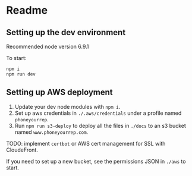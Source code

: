 # Readme

## Setting up the dev environment

Recommended node version 6.9.1

To start:
```
npm i
npm run dev
```

## Setting up AWS deployment

1. Update your dev node modules with `npm i`.
2. Set up aws credentials in `./.aws/credentials` under a profile named
   `phoneyourrep`.
3. Run `npm run s3-deploy` to deploy all the files in `./docs` to an s3 bucket
   named `www.phoneyourrep.com`.

TODO: implement `certbot` or AWS cert management for SSL with CloudeFront.

If you need to set up a new bucket, see the permissions JSON in `./aws` to start.
